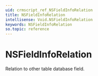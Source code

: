 ```yaml
---
uid: crmscript_ref_NSFieldInfoRelation
title: NSFieldInfoRelation
intellisense: Void.NSFieldInfoRelation
keywords: NSFieldInfoRelation
so.topic: reference
---
```


# NSFieldInfoRelation

Relation to other table database field.
